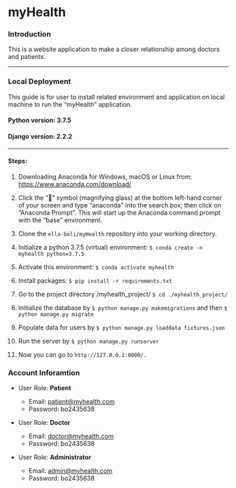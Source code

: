 # myHealth

### Introduction
This is a website application to make a closer relationship among doctors and patients.



************************************************************************************************************************************

### Local Deployment
This guide is for user to install related environment and application on local machine to run the “myHealth” application. 
#### Python version: 3.7.5
#### Django version: 2.2.2
************************************************************************************************************************************
#### Steps:
1.	Downloading Anaconda for Windows, macOS or Linux from:
https://www.anaconda.com/download/ 

2.	Click the “🔎” symbol (magnifying glass) at the bottom left-hand corner of your screen and type "anaconda" into the search box; then click on “Anaconda Prompt”. 
This will start up the Anaconda command prompt with the “base” environment.

3.	Clone the `ella-boli/myHealth` repository into your working directory.

4.	Initialize a python 3.7.5 (virtual) environment:
    `$ conda create -n myhealth python=3.7.5`
    
5.	Activate this environment:
   `$ conda activate myhealth`

6.	Install packages:
    `$ pip install -r requirements.txt`
    
7.	Go to the project directory /myhealth_project/
    `$ cd ./myhealth_project/`
    
8.	Initialize the database by `$ python manage.py makemigrations` 
    and then `$ python manage.py migrate`
    
9.	Populate data for users by `$ python manage.py loaddata fixtures.json`

10.	Run the server by `$ python manage.py runserver` 

11.	Now you can go to `http://127.0.0.1:8000/.`

### Account Inforamtion

- User Role: **Patient**
   -  Email: patient@myhealth.com
   -  Password: bo2435638
   
- User Role: **Doctor**
   -  Email: doctor@myhealth.com
   -  Password: bo2435638
  
- User Role: **Administrator**
   -  Email: admin@myhealth.com
   -  Password: bo2435638
